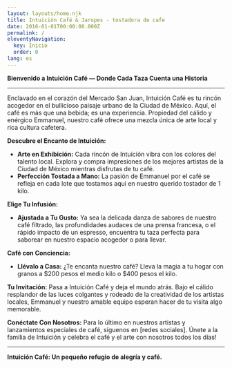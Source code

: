 ```yaml
---
layout: layouts/home.njk
title: Intuición Café & Jaropes - tostadora de cafe
date: 2016-01-01T00:00:00.000Z
permalink: /
eleventyNavigation:
  key: Inicio
  order: 0
lang: es
---
```



**Bienvenido a Intuición Café — Donde Cada Taza Cuenta una Historia**

---

Enclavado en el corazón del Mercado San Juan, Intuición Café es tu rincón acogedor en el bullicioso paisaje urbano de la Ciudad de México. Aquí, el café es más que una bebida; es una experiencia. Propiedad del cálido y enérgico Emmanuel, nuestro café ofrece una mezcla única de arte local y rica cultura cafetera.

**Descubre el Encanto de Intuición:**
- **Arte en Exhibición:** Cada rincón de Intuición vibra con los colores del talento local. Explora y compra impresiones de los mejores artistas de la Ciudad de México mientras disfrutas de tu café.
- **Perfección Tostada a Mano:** La pasión de Emmanuel por el café se refleja en cada lote que tostamos aquí en nuestro querido tostador de 1 kilo.

**Elige Tu Infusión:**
- **Ajustada a Tu Gusto:** Ya sea la delicada danza de sabores de nuestro café filtrado, las profundidades audaces de una prensa francesa, o el rápido impacto de un espresso, encuentra tu taza perfecta para saborear en nuestro espacio acogedor o para llevar.

**Café con Conciencia:**
- **Llévalo a Casa:** ¿Te encanta nuestro café? Lleva la magia a tu hogar con granos a $200 pesos el medio kilo o $400 pesos el kilo.

**Tu Invitación:**
Pasa a Intuición Café y deja el mundo atrás. Bajo el cálido resplandor de las luces colgantes y rodeado de la creatividad de los artistas locales, Emmanuel y nuestro amable equipo esperan hacer de tu visita algo memorable.

**Conéctate Con Nosotros:**
Para lo último en nuestros artistas y lanzamientos especiales de café, síguenos en [redes sociales]. Únete a la familia de Intuición y celebra el café y el arte con nosotros todos los días!

---

**Intuición Café: Un pequeño refugio de alegría y café.**
